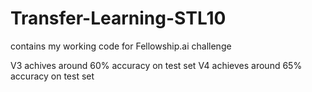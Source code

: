 # Transfer-Learning-STL10
contains my working code for Fellowship.ai challenge

V3 achives around 60% accuracy on test set
V4 achieves around 65% accuracy on test set
